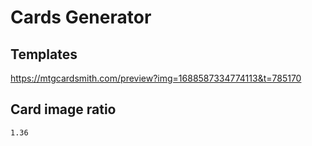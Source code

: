 # Cards Generator

## Templates
https://mtgcardsmith.com/preview?img=1688587334774113&t=785170

## Card image ratio
`1.36`
